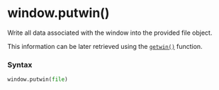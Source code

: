 # window.putwin()

Write all data associated with the window into the provided file object. 

This information can be later retrieved using the [`getwin()`](/modules/curses/getwin.md) function.

### Syntax

```python
window.putwin(file)
```